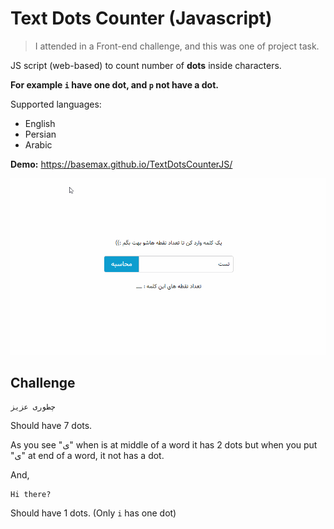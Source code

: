 # Text Dots Counter (Javascript)

> I attended in a Front-end challenge, and this was one of project task.

JS script (web-based) to count number of **dots** inside characters.

**For example `i` have one dot, and `p` not have a dot.**

Supported languages:
- English
- Persian
- Arabic

**Demo:** https://basemax.github.io/TextDotsCounterJS/

[![JavaScript Text Dots Counter](preview.gif)](https://basemax.github.io/TextDotsCounterJS/)

## Challenge

```
چطوری عزیز
```

Should have 7 dots.

As you see "ی" when is at middle of a word it has 2 dots but when you put "ی" at end of a word, it not has a dot.


And,

```
Hi there?
```

Should have 1 dots. (Only `i` has one dot)
